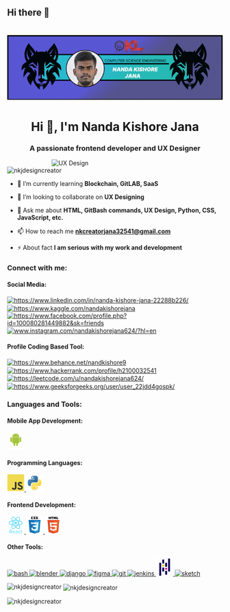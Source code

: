 ## Hi there 👋

<h1 align="center"><img src="https://github.com/NKJDesignCreator/NKJDesignCreator/blob/main/fbjf.png" alt="logo" /></h1>
<h1 align="center">Hi 👋, I'm Nanda Kishore Jana</h1>
<h3 align="center">A passionate frontend developer and UX Designer</h3>

<img align="right" alt="UX Design" width="400" src="https://i.pinimg.com/originals/2a/53/65/2a53651a35816f499270d8275fd5318f.gif">

<p align="left"> <img src="https://komarev.com/ghpvc/?username=nkjdesigncreator&label=Profile%20views&color=0e75b6&style=flat" alt="nkjdesigncreator" /> </p>

- 🌱 I’m currently learning **Blockchain, GitLAB, SaaS**

- 👯 I’m looking to collaborate on **UX Designing**

- 💬 Ask me about **HTML, GitBash commands, UX Design, Python, CSS, JavaScript, etc.**

- 📫 How to reach me **nkcreatorjana32541@gmail.com**

- ⚡ About fact **I am serious with my work and development**

<h3 align="left">Connect with me:</h3>
<p align="left">
<h4 align="left">Social Media:</h4>
<a href="https://linkedin.com/in/https://www.linkedin.com/in/nanda-kishore-jana-22288b226/" target="blank"><img align="center" src="https://raw.githubusercontent.com/rahuldkjain/github-profile-readme-generator/master/src/images/icons/Social/linked-in-alt.svg" alt="https://www.linkedin.com/in/nanda-kishore-jana-22288b226/" height="30" width="40" /></a>
<a href="https://kaggle.com/https://www.kaggle.com/nandakishorejana" target="blank"><img align="center" src="https://raw.githubusercontent.com/rahuldkjain/github-profile-readme-generator/master/src/images/icons/Social/kaggle.svg" alt="https://www.kaggle.com/nandakishorejana" height="30" width="40" /></a>
<a href="https://fb.com/https://www.facebook.com/profile.php?id=100080281449882&sk=friends" target="blank"><img align="center" src="https://raw.githubusercontent.com/rahuldkjain/github-profile-readme-generator/master/src/images/icons/Social/facebook.svg" alt="https://www.facebook.com/profile.php?id=100080281449882&sk=friends" height="30" width="40" /></a>
<a href="https://instagram.com/www.instagram.com/nandakishorejana624/?hl=en" target="blank"><img align="center" src="https://raw.githubusercontent.com/rahuldkjain/github-profile-readme-generator/master/src/images/icons/Social/instagram.svg" alt="www.instagram.com/nandakishorejana624/?hl=en" height="30" width="40" /></a>
<h4 align="left">Profile Coding Based Tool:</h4>
<a href="https://www.behance.net/https://www.behance.net/nandkishore9" target="blank"><img align="center" src="https://raw.githubusercontent.com/rahuldkjain/github-profile-readme-generator/master/src/images/icons/Social/behance.svg" alt="https://www.behance.net/nandkishore9" height="30" width="40" /></a>
<a href="https://www.hackerrank.com/https://www.hackerrank.com/profile/h2100032541" target="blank"><img align="center" src="https://raw.githubusercontent.com/rahuldkjain/github-profile-readme-generator/master/src/images/icons/Social/hackerrank.svg" alt="https://www.hackerrank.com/profile/h2100032541" height="30" width="40" /></a>
<a href="https://www.leetcode.com/https://leetcode.com/u/nandakishorejana624/" target="blank"><img align="center" src="https://raw.githubusercontent.com/rahuldkjain/github-profile-readme-generator/master/src/images/icons/Social/leet-code.svg" alt="https://leetcode.com/u/nandakishorejana624/" height="30" width="40" /></a>
<a href="https://auth.geeksforgeeks.org/user/https://www.geeksforgeeks.org/user/user_22jdd4gospk/" target="blank"><img align="center" src="https://raw.githubusercontent.com/rahuldkjain/github-profile-readme-generator/master/src/images/icons/Social/geeks-for-geeks.svg" alt="https://www.geeksforgeeks.org/user/user_22jdd4gospk/" height="30" width="40" /></a>
</p>

<h3 align="left">Languages and Tools:</h3>
<p align="left"> 
  <h4 align="left">Mobile App Development:</h4>
<a href="https://developer.android.com" target="_blank" rel="noreferrer"> <img src="https://raw.githubusercontent.com/devicons/devicon/master/icons/android/android-original-wordmark.svg" alt="android" width="40" height="40"/> </a> 
  <h4 align="left">Programming Languages:</h4>
  <a href="https://developer.mozilla.org/en-US/docs/Web/JavaScript" target="_blank" rel="noreferrer"> <img src="https://raw.githubusercontent.com/devicons/devicon/master/icons/javascript/javascript-original.svg" alt="javascript" width="40" height="40"/> </a>
  <a href="https://www.python.org" target="_blank" rel="noreferrer"> <img src="https://raw.githubusercontent.com/devicons/devicon/master/icons/python/python-original.svg" alt="python" width="40" height="40"/> </a>
  <h4 align="left">Frontend Development:</h4>
  <a href="https://reactjs.org/" target="_blank" rel="noreferrer"> <img src="https://raw.githubusercontent.com/devicons/devicon/master/icons/react/react-original-wordmark.svg" alt="react" width="40" height="40"/> </a>
  <a href="https://www.w3schools.com/css/" target="_blank" rel="noreferrer"> <img src="https://raw.githubusercontent.com/devicons/devicon/master/icons/css3/css3-original-wordmark.svg" alt="css3" width="40" height="40"/> </a>
  <a href="https://www.w3.org/html/" target="_blank" rel="noreferrer"> <img src="https://raw.githubusercontent.com/devicons/devicon/master/icons/html5/html5-original-wordmark.svg" alt="html5" width="40" height="40"/> </a>
  <h4 align="left">Other Tools:</h4>
  <a href="https://www.gnu.org/software/bash/" target="_blank" rel="noreferrer"> <img src="https://www.vectorlogo.zone/logos/gnu_bash/gnu_bash-icon.svg" alt="bash" width="40" height="40"/> </a> <a href="https://www.blender.org/" target="_blank" rel="noreferrer"> <img src="https://download.blender.org/branding/community/blender_community_badge_white.svg" alt="blender" width="40" height="40"/> </a>  <a href="https://www.djangoproject.com/" target="_blank" rel="noreferrer"> <img src="https://cdn.worldvectorlogo.com/logos/django.svg" alt="django" width="40" height="40"/> </a> <a href="https://www.figma.com/" target="_blank" rel="noreferrer"> <img src="https://www.vectorlogo.zone/logos/figma/figma-icon.svg" alt="figma" width="40" height="40"/> </a> <a href="https://git-scm.com/" target="_blank" rel="noreferrer"> <img src="https://www.vectorlogo.zone/logos/git-scm/git-scm-icon.svg" alt="git" width="40" height="40"/> </a>   <a href="https://www.jenkins.io" target="_blank" rel="noreferrer"> <img src="https://www.vectorlogo.zone/logos/jenkins/jenkins-icon.svg" alt="jenkins" width="40" height="40"/> </a> <a href="https://pandas.pydata.org/" target="_blank" rel="noreferrer"> <img src="https://raw.githubusercontent.com/devicons/devicon/2ae2a900d2f041da66e950e4d48052658d850630/icons/pandas/pandas-original.svg" alt="pandas" width="40" height="40"/> </a>   <a href="https://www.sketch.com/" target="_blank" rel="noreferrer"> <img src="https://www.vectorlogo.zone/logos/sketchapp/sketchapp-icon.svg" alt="sketch" width="40" height="40"/> </a>  
</p>

<p><img align="left" src="https://github-readme-stats.vercel.app/api/top-langs?username=nkjdesigncreator&show_icons=true&locale=en&layout=compact" alt="nkjdesigncreator" /></p>

<p>&nbsp;<img align="center" src="https://github-readme-stats.vercel.app/api?username=nkjdesigncreator&show_icons=true&locale=en" alt="nkjdesigncreator" /></p>

<p><img align="center" src="https://github-readme-streak-stats.herokuapp.com/?user=nkjdesigncreator&" alt="nkjdesigncreator" /></p>

